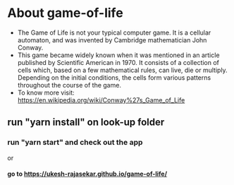 # About game-of-life

-  The Game of Life is not your typical computer game. It is a cellular automaton, and was invented by Cambridge mathematician John Conway.
-  This game became widely known when it was mentioned in an article published by Scientific American in 1970. It consists of a collection of cells which, based on a few mathematical rules, can live, die or multiply. Depending on the initial conditions, the cells form various patterns throughout the course of the game.
-  To know more visit: https://en.wikipedia.org/wiki/Conway%27s_Game_of_Life

## run "yarn install" on look-up folder

### run "yarn start" and check out the app

or

#### go to https://ukesh-rajasekar.github.io/game-of-life/
